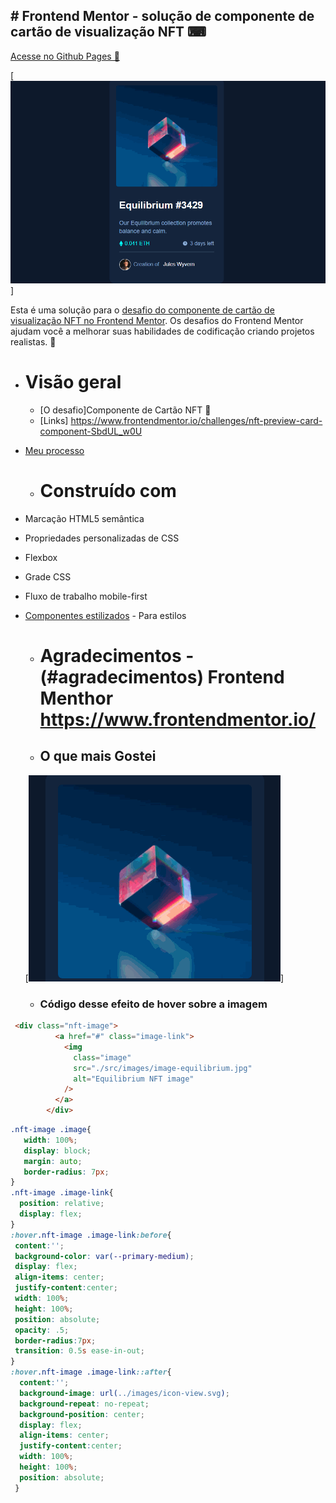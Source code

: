 ## # Frontend Mentor - solução de componente de cartão de visualização NFT ⌨
<a href="https://luvalentinaa.github.io/Card-NFT/">Acesse no Github Pages 🔗</a>

   
[
  <img src="src/images/gif-nft.gif">
]



Esta é uma solução para o [desafio do componente de cartão de visualização NFT no Frontend Mentor](https://www.frontendmentor.io/challenges/nft-preview-card-component-SbdUL_w0U). Os desafios do Frontend Mentor ajudam você a melhorar suas habilidades de codificação criando projetos realistas.
🚀


- # Visão geral
  - [O desafio]Componente de  Cartão NFT 🎯
  - [Links] https://www.frontendmentor.io/challenges/nft-preview-card-component-SbdUL_w0U
- [Meu processo](#meu-processo)
  - # Construído com
- Marcação HTML5 semântica
- Propriedades personalizadas de CSS
- Flexbox
- Grade CSS
- Fluxo de trabalho mobile-first

- [Componentes estilizados](https://styled-components.com/) - Para estilos
    - # Agradecimentos - (#agradecimentos) Frontend Menthor https://www.frontendmentor.io/

  - ## O que mais Gostei
   [<img src="src/images/gif-nft-hover.gif">]

   - ### Código desse efeito de hover sobre a imagem
```html
 <div class="nft-image">
          <a href="#" class="image-link">
            <img
              class="image"
              src="./src/images/image-equilibrium.jpg"
              alt="Equilibrium NFT image"
            />
          </a>
        </div>
```
``` css
.nft-image .image{
   width: 100%;
   display: block;
   margin: auto;
   border-radius: 7px;
}
.nft-image .image-link{
  position: relative;
  display: flex;
}
:hover.nft-image .image-link:before{
 content:'';
 background-color: var(--primary-medium);
 display: flex;
 align-items: center;
 justify-content:center;
 width: 100%;
 height: 100%;
 position: absolute;
 opacity: .5;
 border-radius:7px;
 transition: 0.5s ease-in-out;
}
:hover.nft-image .image-link::after{
  content:'';
  background-image: url(../images/icon-view.svg);
  background-repeat: no-repeat;
  background-position: center;
  display: flex;
  align-items: center;
  justify-content:center;
  width: 100%;
  height: 100%;
  position: absolute;
 }
```
